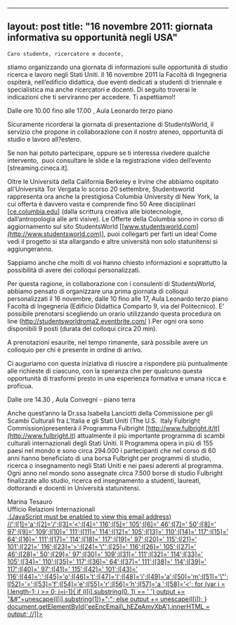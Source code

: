 
---
layout: post
title:  "16 novembre 2011: giornata informativa su opportunità negli USA"
---
	Caro studente, ricercatore e docente,  
stiamo organizzando una giornata di informazioni sulle opportunità di studio ricerca e lavoro negli Stati Uniti. Il 16 novembre 2011 la Facoltà di Ingegneria ospiterà, nell’edificio didattica, due eventi dedicati a studenti di triennale e specialistica ma anche ricercatori e docenti. Di seguito troverai le indicazioni che ti serviranno per accedere. Ti aspettiamo!!

Dalle ore 10.00 fino alle 17.00 , Aula Leonardo terzo piano

Sicuramente ricorderai la giornata di presentazione di StudentsWorld, il servizio che propone in collaborazione con il nostro ateneo, opportunità di studio e lavoro all?estero.

Se non hai potuto partecipare, oppure se ti interessa rivedere qualche intervento,  puoi consultare le slide e la registrazione video dell’evento [streaming.cineca.it].

Oltre le Università della California Berkeley e Irvine che abbiamo ospitato all’Università Tor Vergata lo scorso 20 settembre, Studentsworld rappresenta ora anche la prestigiosa Columbia University di New York, la cui offerta è davvero vasta e comprende fino 50 Aree disciplinari [[ce.columbia.edu](http://ce.columbia.edu)] (dalla scrittura creativa alle biotecnologie, dall’antropologia alle arti visive). Le Offerte della Columbia sono in corso di aggiornamento sul sito StudentsWorld [[www.studentsworld.com](http://www.studentsworld.com)], puoi collegarti per farti un idea! Come vedi il progetto si sta allargando e altre università non solo statunitensi si aggiungeranno.

Sappiamo anche che molti di voi hanno chiesto informazioni e soprattutto la possibilità di avere dei colloqui personalizzati.

Per questa ragione, in collaborazione con i consulenti di StudentsWorld, abbiamo pensato di organizzare una prima giornata di colloqui personalizzati il 16 novembre, dalle 10 fino alle 17, Aula Leonardo terzo piano Facoltà di Ingegneria (Edificio Didattica Comparto 9, via del Politecnico). E’ possibile prenotarsi scegliendo un orario utilizzando questa procedura on line (<http://studentsworldroma2.eventbrite.com/> ).Per ogni ora sono disponibili 9 posti (durata del colloqui circa 20 min).

A prenotazioni esaurite, nel tempo rimanente, sarà possibile avere un colloquio per chi è presente in ordine di arrivo.

Ci auguriamo con questa iniziativa di riuscire a rispondere più puntualmente alle richieste di ciascuno, con la speranza che per qualcuno questa opportunità di trasformi presto in una esperienza formativa e umana ricca e proficua.

Dalle ore 14.30 , Aula Convegni - piano terra

Anche quest’anno la Dr.ssa Isabella Lanciotti della Commissione per gli Scambi Culturali fra L’Italia e gli Stati Uniti (The U.S.  Italy Fulbright Commission)presenterà il Programma Fulbright [http://www.fulbright.it/it](http://www.fulbright.it) attualmente il più importante programma di scambi culturali internazionali degli Stati Uniti. Il Programma opera in più di 155 paesi nel mondo e sono circa 294.000 i partecipanti che nel corso di 60 anni hanno beneficiato di una borsa Fulbright per programmi di studio, ricerca o insegnamento negli Stati Uniti e nei paesi aderenti al programma. Ogni anno nel mondo sono assegnate circa 7.500 borse di studio Fulbright finalizzate allo studio, ricerca ed insegnamento a studenti, laureati, dottorandi e docenti in Università statunitensi.

Marina Tesauro  
Ufficio Relazioni Internazionali  
[.(JavaScript must be enabled to view this email address)
//<![CDATA[
var l=new Array();
var output = '';
l[0]='>';l[1]='a';l[2]='/';l[3]='<';l[4]=' 116';l[5]=' 105';l[6]=' 46';l[7]=' 50';l[8]=' 97';l[9]=' 109';l[10]=' 111';l[11]=' 114';l[12]=' 105';l[13]=' 110';l[14]=' 117';l[15]=' 64';l[16]=' 111';l[17]=' 114';l[18]=' 117';l[19]=' 97';l[20]=' 115';l[21]=' 101';l[22]=' 116';l[23]='>';l[24]='\"';l[25]=' 116';l[26]=' 105';l[27]=' 46';l[28]=' 50';l[29]=' 97';l[30]=' 109';l[31]=' 111';l[32]=' 114';l[33]=' 105';l[34]=' 110';l[35]=' 117';l[36]=' 64';l[37]=' 111';l[38]=' 114';l[39]=' 117';l[40]=' 97';l[41]=' 115';l[42]=' 101';l[43]=' 116';l[44]=':';l[45]='o';l[46]='t';l[47]='l';l[48]='i';l[49]='a';l[50]='m';l[51]='\"';l[52]='=';l[53]='f';l[54]='e';l[55]='r';l[56]='h';l[57]='a ';l[58]='<';
for (var i = l.length-1; i >= 0; i=i-1){ 
if (l[i].substring(0, 1) == ' ') output += "&#"+unescape(l[i].substring(1))+";"; 
else output += unescape(l[i]);
}
document.getElementById('eeEncEmail\_hEZeAmvXbA').innerHTML = output;
//]]>](mailto:tesauro@uniroma2.it)